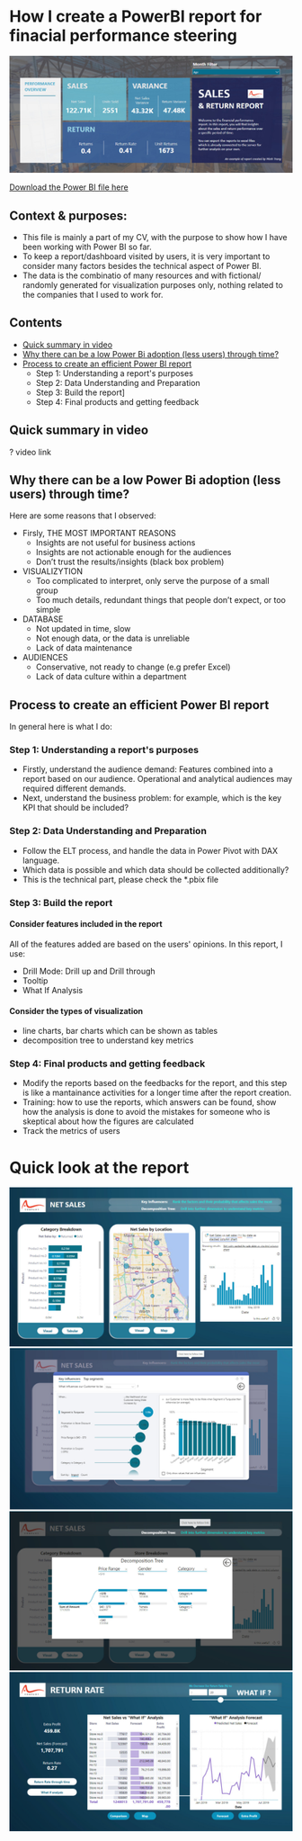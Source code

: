 # How I create a PowerBI report for finacial performance steering

![intro](https://github.com/minhtrang4078/How-I-create-a-PowerBI-report/blob/main/Images/intro.jpg)

[Download the Power BI file here](https://drive.google.com/file/d/1yqmVYuUfAr-6bIJPn0E_o3ru7i-TwBZR/view?usp=sharing) 
## Context & purposes:
- This file is mainly a part of my CV, with the purpose to show how I have been working with Power BI so far.
- To keep a report/dashboard visited by users, it is very important to consider many factors besides the technical aspect of Power BI.
- The data is the combinatio of many resources and with fictional/ randomly generated for visualization purposes only, nothing related to the companies that I used to work for.
## Contents

  - [Quick summary in video](#Quick-summary-in-video)
  - [Why there can be a low Power Bi adoption (less users) through time? ](#Why-there-can-be-a-low-Power-Bi-adoption-(less-users)-through-time?)
  - [Process to create an efficient Power BI report](#Process-to-create-an-efficient-Power-BI-report)
    - Step 1: Understanding a report's purposes
    - Step 2: Data Understanding and Preparation
    - Step 3: Build the report]
    - Step 4: Final products and getting feedback
 
## Quick summary in video

? video link

## Why there can be a low Power Bi adoption (less users) through time? 
Here are some reasons that I observed:
- Firsly, THE MOST IMPORTANT REASONS
   - Insights are not useful for  business actions 
   - Insights are not actionable enough for the audiences
   - Don’t trust the results/insights (black box problem)  
- VISUALIZYTION
  - Too complicated to interpret, only serve the purpose of a small group
  - Too much details, redundant things that people don’t expect, or too simple
- DATABASE
  -  Not updated in time, slow
  -  Not enough data, or the data is unreliable
  -  Lack of data maintenance
- AUDIENCES
  - Conservative, not ready to change (e.g prefer Excel)
  - Lack of data culture within a department
  

## Process to create an efficient Power BI report
In general here is what I do:
### Step 1: Understanding a report's purposes
- Firstly, understand the audience demand: Features combined into a report based on our audience. Operational and analytical audiences may required different demands. 
- Next, understand the business problem: for example, which is the key KPI that should be included? 

### Step 2: Data Understanding and Preparation
- Follow the ELT process, and handle the data in Power Pivot with DAX language.
- Which data is possible and which data should be collected additionally?
- This is the technical part, please check the *.pbix file

### Step 3: Build the report
#### Consider features included in the report
All of the features added are based on the users' opinions. In this report, I use:
- Drill Mode: Drill up and Drill through 
- Tooltip 
- What If Analysis

#### Consider the types of visualization
- line charts, bar charts which can be shown as tables
- decomposition tree to understand key metrics

### Step 4: Final products and getting feedback
- Modify the reports based on the feedbacks for the report, and this step is like a mantainance activities for a longer time after the report creation.
- Training: how to use the reports, which answers can be found, show how the analysis is done to avoid the mistakes for someone who is skeptical about how the figures are calculated
- Track the metrics of users

# Quick look at the report
![one](https://github.com/minhtrang4078/How-I-create-a-PowerBI-report/blob/main/Images/one.jpg)
![two](https://github.com/minhtrang4078/How-I-create-a-PowerBI-report/blob/main/Images/two.jpg)
![three](https://github.com/minhtrang4078/How-I-create-a-PowerBI-report/blob/main/Images/three.jpg)
![four](https://github.com/minhtrang4078/How-I-create-a-PowerBI-report/blob/main/Images/four.jpg)
